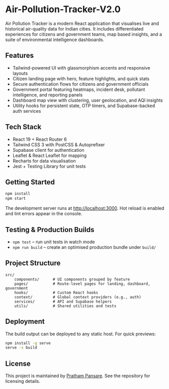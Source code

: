 # Air-Pollution-Tracker-V2.0

Air Pollution Tracker is a modern React application that visualises live and historical air-quality
data for Indian cities. It includes differentiated experiences for citizens and government teams, map
based insights, and a suite of environmental intelligence dashboards.

## Features

- Tailwind-powered UI with glassmorphism accents and responsive layouts
- Citizen landing page with hero, feature highlights, and quick stats
- Secure authentication flows for citizens and government officials
- Government portal featuring heatmaps, incident desk, pollutant intelligence, and reporting panels
- Dashboard map view with clustering, user geolocation, and AQI insights
- Utility hooks for persistent state, OTP timers, and Supabase-backed auth services

## Tech Stack

- React 19 + React Router 6
- Tailwind CSS 3 with PostCSS & Autoprefixer
- Supabase client for authentication
- Leaflet & React Leaflet for mapping
- Recharts for data visualisation
- Jest + Testing Library for unit tests

## Getting Started

```bash
npm install
npm start
```

The development server runs at <http://localhost:3000>. Hot reload is enabled and lint errors appear in
the console.

## Testing & Production Builds

- `npm test` – run unit tests in watch mode
- `npm run build` – create an optimised production bundle under `build/`

## Project Structure

```
src/
	components/      # UI components grouped by feature
	pages/           # Route-level pages for landing, dashboard, government
	hooks/           # Custom React hooks
	context/         # Global context providers (e.g., auth)
	services/        # API and Supabase helpers
	utils/           # Shared utilities and tests
```

## Deployment

The build output can be deployed to any static host. For quick previews:

```bash
npm install -g serve
serve -s build
```

## License

This project is maintained by [Pratham Pansare](https://github.com/Pratham2511). See the repository for
licensing details.
